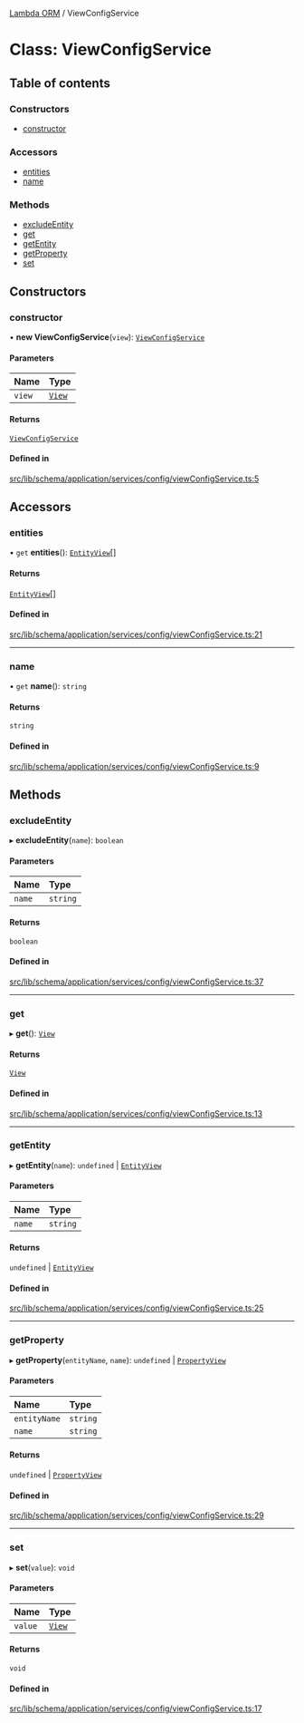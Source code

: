 [Lambda ORM](../README.md) / ViewConfigService

# Class: ViewConfigService

## Table of contents

### Constructors

- [constructor](ViewConfigService.md#constructor)

### Accessors

- [entities](ViewConfigService.md#entities)
- [name](ViewConfigService.md#name)

### Methods

- [excludeEntity](ViewConfigService.md#excludeentity)
- [get](ViewConfigService.md#get)
- [getEntity](ViewConfigService.md#getentity)
- [getProperty](ViewConfigService.md#getproperty)
- [set](ViewConfigService.md#set)

## Constructors

### constructor

• **new ViewConfigService**(`view`): [`ViewConfigService`](ViewConfigService.md)

#### Parameters

| Name | Type |
| :------ | :------ |
| `view` | [`View`](../interfaces/View.md) |

#### Returns

[`ViewConfigService`](ViewConfigService.md)

#### Defined in

[src/lib/schema/application/services/config/viewConfigService.ts:5](https://github.com/lambda-orm/lambdaorm-base/blob/8617cc5/src/lib/schema/application/services/config/viewConfigService.ts#L5)

## Accessors

### entities

• `get` **entities**(): [`EntityView`](../interfaces/EntityView.md)[]

#### Returns

[`EntityView`](../interfaces/EntityView.md)[]

#### Defined in

[src/lib/schema/application/services/config/viewConfigService.ts:21](https://github.com/lambda-orm/lambdaorm-base/blob/8617cc5/src/lib/schema/application/services/config/viewConfigService.ts#L21)

___

### name

• `get` **name**(): `string`

#### Returns

`string`

#### Defined in

[src/lib/schema/application/services/config/viewConfigService.ts:9](https://github.com/lambda-orm/lambdaorm-base/blob/8617cc5/src/lib/schema/application/services/config/viewConfigService.ts#L9)

## Methods

### excludeEntity

▸ **excludeEntity**(`name`): `boolean`

#### Parameters

| Name | Type |
| :------ | :------ |
| `name` | `string` |

#### Returns

`boolean`

#### Defined in

[src/lib/schema/application/services/config/viewConfigService.ts:37](https://github.com/lambda-orm/lambdaorm-base/blob/8617cc5/src/lib/schema/application/services/config/viewConfigService.ts#L37)

___

### get

▸ **get**(): [`View`](../interfaces/View.md)

#### Returns

[`View`](../interfaces/View.md)

#### Defined in

[src/lib/schema/application/services/config/viewConfigService.ts:13](https://github.com/lambda-orm/lambdaorm-base/blob/8617cc5/src/lib/schema/application/services/config/viewConfigService.ts#L13)

___

### getEntity

▸ **getEntity**(`name`): `undefined` \| [`EntityView`](../interfaces/EntityView.md)

#### Parameters

| Name | Type |
| :------ | :------ |
| `name` | `string` |

#### Returns

`undefined` \| [`EntityView`](../interfaces/EntityView.md)

#### Defined in

[src/lib/schema/application/services/config/viewConfigService.ts:25](https://github.com/lambda-orm/lambdaorm-base/blob/8617cc5/src/lib/schema/application/services/config/viewConfigService.ts#L25)

___

### getProperty

▸ **getProperty**(`entityName`, `name`): `undefined` \| [`PropertyView`](../interfaces/PropertyView.md)

#### Parameters

| Name | Type |
| :------ | :------ |
| `entityName` | `string` |
| `name` | `string` |

#### Returns

`undefined` \| [`PropertyView`](../interfaces/PropertyView.md)

#### Defined in

[src/lib/schema/application/services/config/viewConfigService.ts:29](https://github.com/lambda-orm/lambdaorm-base/blob/8617cc5/src/lib/schema/application/services/config/viewConfigService.ts#L29)

___

### set

▸ **set**(`value`): `void`

#### Parameters

| Name | Type |
| :------ | :------ |
| `value` | [`View`](../interfaces/View.md) |

#### Returns

`void`

#### Defined in

[src/lib/schema/application/services/config/viewConfigService.ts:17](https://github.com/lambda-orm/lambdaorm-base/blob/8617cc5/src/lib/schema/application/services/config/viewConfigService.ts#L17)
